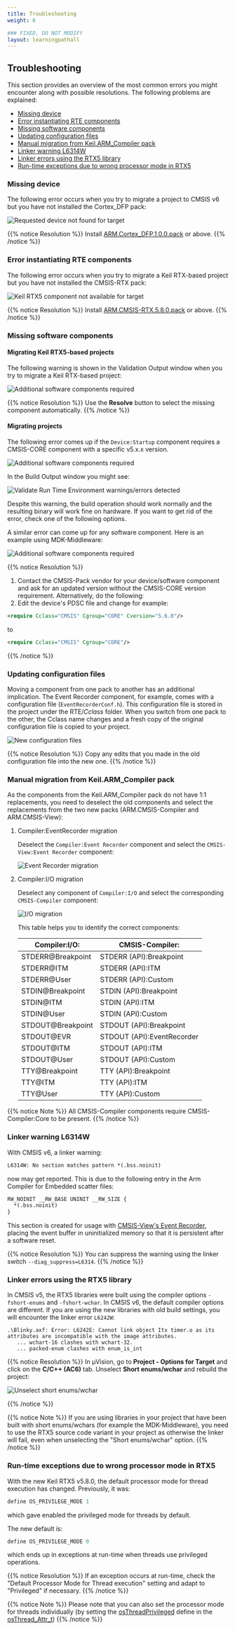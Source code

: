 ```yaml
---
title: Troubleshooting
weight: 6

### FIXED, DO NOT MODIFY
layout: learningpathall
---
```


## Troubleshooting

This section provides an overview of the most common errors you might encounter along with possible resolutions. The following problems are explained:

- [Missing device](#missing-device)
- [Error instantiating RTE components](#error-instantiating-rte-components)
- [Missing software components](#missing-software-components)
- [Updating configuration files](#updating-configuration-files)
- [Manual migration from Keil.ARM_Compiler pack](#manual-migration-from-keilarm_compiler-pack)
- [Linker warning L6314W](#linker-warning-l6314w)
- [Linker errors using the RTX5 library](#linker-errors-using-the-rtx5-library)
- [Run-time exceptions due to wrong processor mode in RTX5](#run-time-exceptions-due-to-wrong-processor-mode-in-rtx5)


### Missing device

The following error occurs when you try to migrate a project to CMSIS v6 but you have not installed the Cortex_DFP pack:

![Requested device not found for target](./Device_missing.png)

{{% notice Resolution %}}
Install [ARM.Cortex_DFP.1.0.0.pack](https://www.keil.com/pack/ARM.Cortex_DFP_.1.0.0.pack) or above.
{{% /notice %}}

### Error instantiating RTE components

The following error occurs when you try to migrate a Keil RTX-based project but you have not installed the CMSIS-RTX pack:

![Keil RTX5 component not available for target](./CMSIS-RTX_missing.png)

{{% notice Resolution %}}
Install [ARM.CMSIS-RTX.5.8.0.pack](https://www.keil.com/pack/ARM.CMSIS-RTX.5.8.0.pack) or above.
{{% /notice %}}

### Missing software components

#### Migrating Keil RTX5-based projects

The following warning is shown in the Validation Output window when you try to migrate a Keil RTX-based project:

![Additional software components required](./OS_Tick_missing.png)

{{% notice Resolution %}}
Use the **Resolve** button to select the missing component automatically.
{{% /notice %}}

#### Migrating projects

The following error comes up if the `Device:Startup` component requires a CMSIS-CORE component with a specific v5.x.x version.

![Additional software components required](./install_missing_component.png)

In the Build Output window you might see:

![Validate Run Time Environment warnings/errors detected](./build_output.png)

Despite this warning, the build operation should work normally and the resulting binary will work fine on hardware. If you want to get rid of the error, check one of the following options.

A similar error can come up for any software component. Here is an example using MDK-Middleware:

![Additional software components required](./middleware.png)

{{% notice Resolution %}}
1. Contact the CMSIS-Pack vendor for your device/software component and ask for an updated version without the CMSIS-CORE version requirement. Alternatively, do the following:
2. Edit the device's PDSC file and change for example:
```xml
<require Cclass="CMSIS" Cgroup="CORE" Cversion="5.6.0"/>
```
to
```xml
<require Cclass="CMSIS" Cgroup="CORE"/>
```
{{% /notice %}}

### Updating configuration files

Moving a component from one pack to another has an additional implication. The Event Recorder component, for example, comes with a configuration file (`EventRecorderConf.h`). This configuration file is stored in the project under the RTE/*Cclass* folder. When you switch from one pack to the other, the Cclass name changes and a fresh copy of the original configuration file is copied to your project.

![New configuration files](./configuration_files.png)

{{% notice Resolution %}}
Copy any edits that you made in the old configuration file into the new one.
{{% /notice %}}

### Manual migration from Keil.ARM_Compiler pack

As the components from the Keil.ARM_Compiler pack do not have 1:1 replacements, you need to deselect the old components and select the replacements from the two new packs (ARM.CMSIS-Compiler and ARM.CMSIS-View):

1. Compiler:EventRecorder migration

   Deselect the `Compiler:Event Recorder` component and select the `CMSIS-View:Event Recorder` component:

   ![Event Recorder migration](./EventRecorder_migration.png)
2. Compiler:I/O migration

   Deselect any component of `Compiler:I/O` and select the corresponding `CMSIS-Compiler` component:

   ![I/O migration](./IO_migration.png)

   This table helps you to identify the correct components:

   | Compiler:I/O:     | CMSIS-Compiler:            |
   |-------------------|----------------------------|
   | STDERR@Breakpoint | STDERR (API):Breakpoint    |
   | STDERR@ITM        | STDERR (API):ITM           |
   | STDERR@User       | STDERR (API):Custom        |
   | STDIN@Breakpoint  | STDIN (API):Breakpoint     |
   | STDIN@ITM         | STDIN (API):ITM            |
   | STDIN@User        | STDIN (API):Custom         |
   | STDOUT@Breakpoint | STDOUT (API):Breakpoint    |
   | STDOUT@EVR        | STDOUT (API):EventRecorder |
   | STDOUT@ITM        | STDOUT (API):ITM           |
   | STDOUT@User       | STDOUT (API):Custom        |
   | TTY@Breakpoint    | TTY (API):Breakpoint       |
   | TTY@ITM           | TTY (API):ITM              |
   | TTY@User          | TTY (API):Custom           |

{{% notice Note %}}
All CMSIS-Compiler components require CMSIS-Compiler:Core to be present.
{{% /notice %}}

### Linker warning L6314W

With CMSIS v6, a linker warning:

```txt
L6314W: No section matches pattern *(.bss.noinit)
```

now may get reported. This is due to the following entry in the Arm Compiler for Embedded scatter files:

```txt
RW_NOINIT __RW_BASE UNINIT __RW_SIZE {
  *(.bss.noinit)
}
```

This section is created for usage with [CMSIS-View's Event Recorder](https://arm-software.github.io/CMSIS-View/latest/evr.html), placing the event buffer in uninitialized memory so that it is persistent after a software reset.

{{% notice Resolution %}}
You can suppress the warning using the linker switch `--diag_suppress=L6314`.
{{% /notice %}}
 
### Linker errors using the RTX5 library

In CMSIS v5, the RTX5 libraries were built using the compiler options `-fshort-enums` and `-fshort-wchar`. In CMSIS v6, the default compiler options are different. If you are using the new libraries with old build settings, you will encounter the linker error `L6242W`:

```
.\Blinky.axf: Error: L6242E: Cannot link object Itx timer.o as its attributes are incompatible with the image attributes.
   ... wchart-16 clashes with wchart-32.
   ... packed-enum clashes with enum_is_int
```

{{% notice Resolution %}}
In µVision, go to **Project - Options for Target** and click on the **C/C++ (AC6)** tab. Unselect **Short enums/wchar** and rebuild the project:

![Unselect short enums/wchar](./compiler_settings.png)

{{% /notice %}}

{{% notice Note %}}
If you are using libraries in your project that have been built with short enums/wchars (for example the MDK-Middleware), you need to use the RTX5 source code variant in your project as otherwise the linker will fail, even when unselecting the "Short enums/wchar" option.
{{% /notice %}}

### Run-time exceptions due to wrong processor mode in RTX5

With the new Keil RTX5 v5.8.0, the default processor mode for thread execution has changed. Previously, it was:

```c
define OS_PRIVILEGE_MODE 1
```

which gave enabled the privileged mode for threads by default.

The new default is:

```c
define OS_PRIVILEGE_MODE 0
```

which ends up in exceptions at run-time when threads use privileged operations.

{{% notice Resolution %}}
If an exception occurs at run-time, check the "Default Processor Mode for Thread execution" setting and adapt to "Privileged" if necessary.
{{% /notice %}}

{{% notice Note %}}
Please note that you can also set the processor mode for threads individually (by setting the [osThreadPrivileged](https://arm-software.github.io/CMSIS_6/v6.0.0/RTOS2/group__CMSIS__RTOS__ThreadMgmt.html#ga7c2b7db42d23e4f56132e0ed739d02e5) define in the [osThread_Attr_t](https://arm-software.github.io/CMSIS_6/v6.0.0/RTOS2/group__CMSIS__RTOS__ThreadMgmt.html))
{{% /notice %}}

